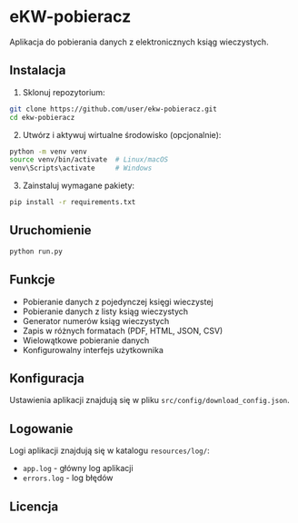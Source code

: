 # eKW-pobieracz

Aplikacja do pobierania danych z elektronicznych ksiąg wieczystych.

## Instalacja

1. Sklonuj repozytorium:
```bash
git clone https://github.com/user/ekw-pobieracz.git
cd ekw-pobieracz
```

2. Utwórz i aktywuj wirtualne środowisko (opcjonalnie):
```bash
python -m venv venv
source venv/bin/activate  # Linux/macOS
venv\Scripts\activate     # Windows
```

3. Zainstaluj wymagane pakiety:
```bash
pip install -r requirements.txt
```

## Uruchomienie

```bash
python run.py
```

## Funkcje

- Pobieranie danych z pojedynczej księgi wieczystej
- Pobieranie danych z listy ksiąg wieczystych
- Generator numerów ksiąg wieczystych
- Zapis w różnych formatach (PDF, HTML, JSON, CSV)
- Wielowątkowe pobieranie danych
- Konfigurowalny interfejs użytkownika

## Konfiguracja

Ustawienia aplikacji znajdują się w pliku `src/config/download_config.json`.

## Logowanie

Logi aplikacji znajdują się w katalogu `resources/log/`:
- `app.log` - główny log aplikacji
- `errors.log` - log błędów

## Licencja

